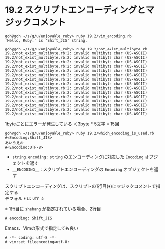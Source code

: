 # 19.2 スクリプトエンコーディングとマジックコメント

```
goh@goh ~/s/g/u/enjoyable_ruby> ruby 19.2/vim_encoding.rb
'Hello, Ruby.' is 'Shift_JIS' string.
```

```
goh@goh ~/s/g/u/enjoyable_ruby> ruby 19.2/not_exist_multibyte.rb
19.2/not_exist_multibyte.rb:2: invalid multibyte char (US-ASCII)
19.2/not_exist_multibyte.rb:2: invalid multibyte char (US-ASCII)
19.2/not_exist_multibyte.rb:2: invalid multibyte char (US-ASCII)
19.2/not_exist_multibyte.rb:2: invalid multibyte char (US-ASCII)
19.2/not_exist_multibyte.rb:2: invalid multibyte char (US-ASCII)
19.2/not_exist_multibyte.rb:2: invalid multibyte char (US-ASCII)
19.2/not_exist_multibyte.rb:2: invalid multibyte char (US-ASCII)
19.2/not_exist_multibyte.rb:2: invalid multibyte char (US-ASCII)
19.2/not_exist_multibyte.rb:2: invalid multibyte char (US-ASCII)
19.2/not_exist_multibyte.rb:2: invalid multibyte char (US-ASCII)
19.2/not_exist_multibyte.rb:2: invalid multibyte char (US-ASCII)
19.2/not_exist_multibyte.rb:2: invalid multibyte char (US-ASCII)
19.2/not_exist_multibyte.rb:2: invalid multibyte char (US-ASCII)
19.2/not_exist_multibyte.rb:2: invalid multibyte char (US-ASCII)
19.2/not_exist_multibyte.rb:2: invalid multibyte char (US-ASCII)
```

1byteごとにエラーが発生している
＜3byte * 5文字 = 15回

```
goh@goh ~/s/g/u/enjoyable_ruby> ruby 19.2/which_encoding_is_used.rb
#<Encoding:Shift_JIS>
あいうえお
#<Encoding:UTF-8>
```

- `string.encoding` : `string` のエンコーディングに対応した `Encoding` オブジェクトを返す
- `__ENCODING__` : スクリプトエンコーディングの `Encoding` オブジェクトを返す

スクリプトエンコーディングは、スクリプトの1行目(※)にマジックコメントで指定する  
デフォルトは `UTF-8`

※  1行目に `shebang` が指定されている場合、2行目

```
# encoding: Shift_JIS
```

Emacs、Vimの形式で指定しても良い

```
# -*- coding: utf-8 -*-
# vim:set fileencoding=utf-8:
```

